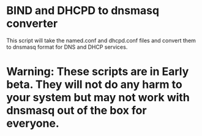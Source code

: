 # BIND and DHCPD to dnsmasq converter
This script will take the named.conf and dhcpd.conf files and convert them to dnsmasq format for DNS and DHCP services.

# Warning: These scripts are in Early beta.  They will not do any harm to your system but may not work with dnsmasq out of the box for everyone.